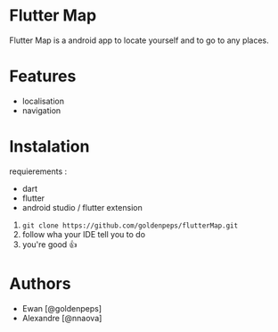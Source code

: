 # Flutter Map
Flutter Map is a android app to locate yourself and to go to any places.

# Features
- localisation
- navigation

# Instalation
requierements :
- dart
- flutter
- android studio / flutter extension
1. ```git clone https://github.com/goldenpeps/flutterMap.git```
2. follow wha your IDE tell you to do 
3. you're good :+1:

# Authors
- Ewan [@goldenpeps]
- Alexandre [@nnaova]